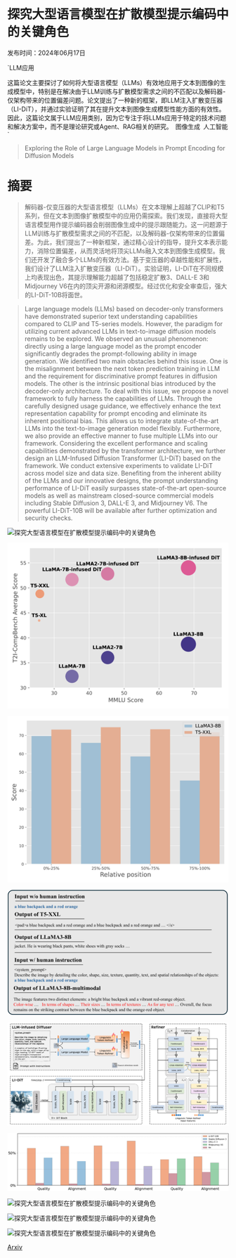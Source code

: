 # 探究大型语言模型在扩散模型提示编码中的关键角色

发布时间：2024年06月17日

`LLM应用

这篇论文主要探讨了如何将大型语言模型（LLMs）有效地应用于文本到图像的生成模型中，特别是在解决由于LLM训练与扩散模型需求之间的不匹配以及解码器-仅架构带来的位置偏差问题。论文提出了一种新的框架，即LLM注入扩散变压器（LI-DiT），并通过实验证明了其在提升文本到图像生成模型性能方面的有效性。因此，这篇论文属于LLM应用类别，因为它专注于将LLMs应用于特定的技术问题和解决方案中，而不是理论研究或Agent、RAG相关的研究。` `图像生成` `人工智能`

> Exploring the Role of Large Language Models in Prompt Encoding for Diffusion Models

# 摘要

> 解码器-仅变压器的大型语言模型（LLMs）在文本理解上超越了CLIP和T5系列，但在文本到图像扩散模型中的应用仍需探索。我们发现，直接将大型语言模型用作提示编码器会削弱图像生成中的提示跟随能力。这一问题源于LLM训练与扩散模型需求之间的不匹配，以及解码器-仅架构带来的位置偏差。为此，我们提出了一种新框架，通过精心设计的指导，提升文本表示能力，消除位置偏差，从而灵活地将顶尖LLMs融入文本到图像生成模型。我们还开发了融合多个LLMs的有效方法。基于变压器的卓越性能和扩展性，我们设计了LLM注入扩散变压器（LI-DiT）。实验证明，LI-DiT在不同规模上均表现出色，其提示理解能力超越了包括稳定扩散3、DALL-E 3和Midjourney V6在内的顶尖开源和闭源模型。经过优化和安全审查后，强大的LI-DiT-10B将面世。

> Large language models (LLMs) based on decoder-only transformers have demonstrated superior text understanding capabilities compared to CLIP and T5-series models. However, the paradigm for utilizing current advanced LLMs in text-to-image diffusion models remains to be explored. We observed an unusual phenomenon: directly using a large language model as the prompt encoder significantly degrades the prompt-following ability in image generation. We identified two main obstacles behind this issue. One is the misalignment between the next token prediction training in LLM and the requirement for discriminative prompt features in diffusion models. The other is the intrinsic positional bias introduced by the decoder-only architecture. To deal with this issue, we propose a novel framework to fully harness the capabilities of LLMs. Through the carefully designed usage guidance, we effectively enhance the text representation capability for prompt encoding and eliminate its inherent positional bias. This allows us to integrate state-of-the-art LLMs into the text-to-image generation model flexibly. Furthermore, we also provide an effective manner to fuse multiple LLMs into our framework. Considering the excellent performance and scaling capabilities demonstrated by the transformer architecture, we further design an LLM-Infused Diffusion Transformer (LI-DiT) based on the framework. We conduct extensive experiments to validate LI-DiT across model size and data size. Benefiting from the inherent ability of the LLMs and our innovative designs, the prompt understanding performance of LI-DiT easily surpasses state-of-the-art open-source models as well as mainstream closed-source commercial models including Stable Diffusion 3, DALL-E 3, and Midjourney V6. The powerful LI-DiT-10B will be available after further optimization and security checks.

![探究大型语言模型在扩散模型提示编码中的关键角色](../../../paper_images/2406.11831/x1.png)

![探究大型语言模型在扩散模型提示编码中的关键角色](../../../paper_images/2406.11831/x2.png)

![探究大型语言模型在扩散模型提示编码中的关键角色](../../../paper_images/2406.11831/x3.png)

![探究大型语言模型在扩散模型提示编码中的关键角色](../../../paper_images/2406.11831/x4.png)

![探究大型语言模型在扩散模型提示编码中的关键角色](../../../paper_images/2406.11831/x5.png)

![探究大型语言模型在扩散模型提示编码中的关键角色](../../../paper_images/2406.11831/humaneval.png)

![探究大型语言模型在扩散模型提示编码中的关键角色](../../../paper_images/2406.11831/x6.png)

![探究大型语言模型在扩散模型提示编码中的关键角色](../../../paper_images/2406.11831/x7.png)

![探究大型语言模型在扩散模型提示编码中的关键角色](../../../paper_images/2406.11831/x8.png)

[Arxiv](https://arxiv.org/abs/2406.11831)
